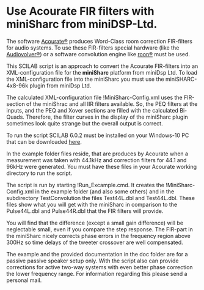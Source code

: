 Use Acourate FIR filters with miniSharc from miniDSP-Ltd.
=========================================================

The software [Acourate®](https://www.audiovero.de/en/) produces Word-Class room
correction FIR-filters for audio systems. To use these FIR-filters special
hardware (like the
[Audiovolver®](https://www.audiodata.eu/products/audiovolver.html)) or a
software convolution engine like [roon®](https://roonlabs.com/) must be used.

This SCILAB script is an approach to convert the Acourate FIR-filters into an
XML-configuration file for the **miniSharc** platform from miniDsp Ltd. To load
the XML-configuration file into the miniSharc you must use the miniSHARC-4x8-96k plugin from miniDsp Ltd.

The calculated XML-configuration file !MiniSharc-Config.xml uses the FIR-section
of the miniShrac and all IIR filters available. So, the PEQ filters at the
inputs, and the PEQ and Xover sections are filled with the calculated Bi-Quads.
Therefore, the filter curves in the display of the miniSharc plugin sometimes
look quite strange but the overall output is correct.

To run the script SCILAB 6.0.2 must be installed on your Windows-10 PC that can
be downloaded [here](https://www.scilab.org/download/6.0.2).

In the example folder files reside, that are produces by Acourate when a
measurement was taken with 44.1kHz and correction filters for 44.1 and 96kHz
were generated. You must have these files in your Acourate working directory to
run the script.

The script is run by starting !Run_Excample.cmd. It creates the
!MiniSharc-Config.xml in the example folder (and also some others) and in the
subdirectory TestConvolution the files Test44L.dbl and Test44L.dbl. These files
show what you will get with the miniSharc in comparison to the Pulse44L.dbl and
Pulse44R.dbl that the FIR filters will provide.

You will find that the difference (except a small gain difference) will be
neglectable small, even if you compare the step response. The FIR-part in the
miniSharc nicely corrects phase errors in the frequency region above 300Hz so
time delays of the tweeter crossover are well compensated.

The example and the provided documentation in the doc folder are for a passive
passive speaker setup only. With the script also can provide corrections for
active two-way systems with even better phase correction the lower frequency
range. For information regarding this please send a personal mail.
